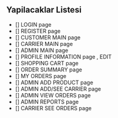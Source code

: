 ## Yapilacaklar Listesi
- [] LOGIN page
- [] REGISTER page
- [] CUSTOMER MAIN page
- [] CARRIER MAIN page
- [] ADMIN MAIN page
- [] PROFILE INFORMATION page , EDIT
- [] SHOPPING CART page
- [] ORDER SUMMARY page
- [] MY ORDERS page
- [] ADMIN ADD PRODUCT page
- [] ADMIN ADD/SEE CARRIER page
- [] ADMIN VIEW ORDERS page
- [] ADMIN REPORTS page
- [] CARRIER SEE ORDERS page